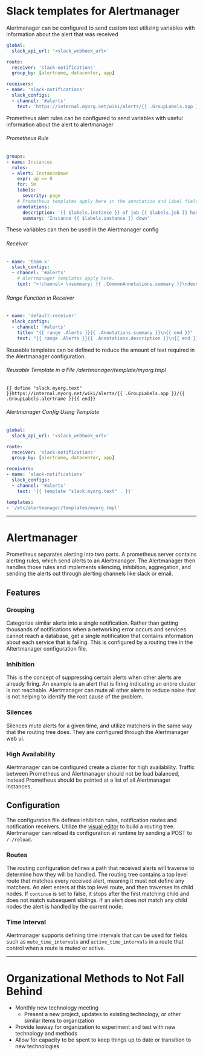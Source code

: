 # Slack templates for Alertmanager
Alertmanager can be configured to send custom text utilizing variables with information about the alert that was received
```yaml
global:
  slack_api_url: '<slack_webhook_url>'

route:
  receiver: 'slack-notifications'
  group_by: [alertname, datacenter, app]

receivers:
- name: 'slack-notifications'
  slack_configs:
  - channel: '#alerts'
    text: 'https://internal.myorg.net/wiki/alerts/{{ .GroupLabels.app }}/{{ .GroupLabels.alertname }}'
```
Prometheus alert rules can be configured to send variables with useful information about the alert to alertmanager
###### Prometheus Rule
```yaml
groups:
- name: Instances
  rules:
  - alert: InstanceDown
    expr: up == 0
    for: 5m
    labels:
      severity: page
    # Prometheus templates apply here in the annotation and label fields of the alert.
    annotations:
      description: '{{ $labels.instance }} of job {{ $labels.job }} has been down for more than 5 minutes.'
      summary: 'Instance {{ $labels.instance }} down'
```
These variables can then be used in the Alertmanager config
###### Receiver
```yaml
- name: 'team-x'
  slack_configs:
  - channel: '#alerts'
    # Alertmanager templates apply here.
    text: "<!channel> \nsummary: {{ .CommonAnnotations.summary }}\ndescription: {{ .CommonAnnotations.description }}"
```
###### Range Function in Receiver
```yaml
- name: 'default-receiver'
  slack_configs:
  - channel: '#alerts'
    title: "{{ range .Alerts }}{{ .Annotations.summary }}\n{{ end }}"
    text: "{{ range .Alerts }}{{ .Annotations.description }}\n{{ end }}"
```
Reusable templates can be defined to reduce the amount of text required in the Alertmanager configuration.
###### Reusable Template in a File /alertmanager/template/myorg.tmpl
```text
{{ define "slack.myorg.text" }}https://internal.myorg.net/wiki/alerts/{{ .GroupLabels.app }}/{{ .GroupLabels.alertname }}{{ end}}
```
###### Alertmanager Config Using Template
```yaml
global:
  slack_api_url: '<slack_webhook_url>'

route:
  receiver: 'slack-notifications'
  group_by: [alertname, datacenter, app]

receivers:
- name: 'slack-notifications'
  slack_configs:
  - channel: '#alerts'
    text: '{{ template "slack.myorg.text" . }}'

templates:
- '/etc/alertmanager/templates/myorg.tmpl'
```

-------------------------------------------------
# Alertmanager
Prometheus separates alerting into two parts. A prometheus server contains alerting rules, which send alerts to an Alertmanager. The Alertmanager then handles those rules and implements silencing, inhibition, aggregation, and sending the alerts out through alerting channels like slack or email.
## Features
### Grouping
Categorize similar alerts into a single notification. Rather than getting thousands of notifications when a networking error occurs and services cannot reach a database, get a single notification that contains information about each service that is failing. This is configured by a routing tree in the Altertmanager configuration file.
### Inhibition
This is the concept of suppressing certain alerts when other alerts are already firing. An example is an alert that is firing indicating an entire cluster is not reachable. Alertmanager can mute all other alerts to reduce noise that is not helping to identify the root cause of the problem.
### Silences
Silences mute alerts for a given time, and utilize matchers in the same way that the routing tree does. They are configured through the Alertmanager web ui.
### High Availability
Alertmanager can be configured create a cluster for high availability. Traffic between Prometheus and Alertmanager should not be load balanced, instead Prometheus should be pointed at a list of all Alertmanager instances.
## Configuration
The configuration file defines inhibition rules, notification routes and notification receivers. Utilize the [visual editor](https://www.prometheus.io/webtools/alerting/routing-tree-editor?_gl=1*ks2oop*_ga*MjY1MTMxNzYyLjE3NDE4MDQ3MjY.*_ga_80ZM8LGB96*MTc0NDM3NzgyNy4xNS4xLjE3NDQzNzgyOTEuMC4wLjA.) to build a routing tree. Alertmanager can reload its configuration at runtime by sending a POST to `/-/reload`.
### Routes
The routing configuration defines a path that received alerts will traverse to determine how they will be handled. The routing tree contains a top level route that matches every received alert, meaning it must not define any matchers. An alert enters at this top level route, and then traverses its child nodes. If `continue` is set to false, it stops after the first matching child and does not match subsequent siblings. If an alert does not match any child nodes the alert is handled by the current node.
### Time Interval
Alertmanager supports defining time intervals that can be used for fields such as `mute_time_intervals` and `active_time_intervals` in a route that control when a route is muted or active.

----------------------------------------------
# Organizational Methods to Not Fall Behind
- Monthly new technology meeting
	- Present a new project, updates to existing technology, or other similar items to organization
- Provide leeway for organization to experiment and test with new technology and methods
- Allow for capacity to be spent to keep things up to date or transition to new technologies